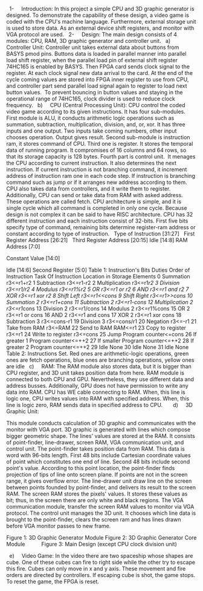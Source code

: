   1-     Introduction: In this project a simple CPU and 3D graphic
generator is designed. To demonstrate the capability of these design, a
video game is coded with the CPU's machine language. Furthermore,
external storage unit is used to store data. As an external device shift
registers, and monitor with VGA protocol are used.   2-     Design: The
main design consists of 4 modules: CPU, RAM, 3D graphic generator and
controller unit.   a)     Controller Unit: Controller unit takes
external data about buttons from BASYS pmod pins. Buttons data is loaded
in parallel manner into parallel load shift register, when the parallel
load pin of external shift register 74HC165 is enabled by BASYS. Then
FPGA card sends clock signal to the register. At each clock signal new
data arrival to the card. At the end of the cycle coming values are
stored into FPGA inner register to use from CPU, and controller part
send parallel load signal again to register to load next button values. 
To prevent bouncing in button values and staying in the operational
range of 74HC165, clock divider is used to reduce clock frequency.  
b)     CPU (Central Processing Unit): CPU control the coded video game
according to its given instructions. It has four sub-modules. First
module is ALU, it conducts arithmetic logic operations such as
summation, subtraction, multiplication, division, and, or, xor. It has
three inputs and one output. Two inputs take coming numbers, other input
chooses operation. Output gives result. Second sub-module is instruction
ram, it stores command of CPU. Third one is register. It stores the
temporal data of running program. It compromises of 16 columns and 64
rows, so that its storage capacity is 128 bytes. Fourth part is control
unit.  It menages the CPU according to current instruction. It also
determines the next instruction. If current instruction is not branching
command, it increment address of instruction ram one in each code step.
If instruction is branching command such as jump or if it arranges new
address according to them. CPU also takes data from controllers, and it
write them to register. Additionally, CPU can send or take data from RAM
with asked address. These operations are called fetch. CPU architecture
is simple, and it is single cycle which all command is completed in only
one cycle. Because design is not complex it can be said to have RISC
architecture. CPU has 32 different instruction and each instruction
consist of 32-bits. First five bits specify type of command, remaining
bits determine register-ram address or constant according to type of
instruction.   Type of Instruction \[31:27\]   First Register Address
\[26:21\]   Third Register Address \[20:15\] Idle \[14:8\] RAM Address
\[7:0\]

Constant Value \[14:0\]

Idle \[14:6\] Second Register \[5:0\] Table 1: Instruction's Bits Duties
Order of Instruction Task Of Instruction Location in Storage Elements 0
Summation r3\<=r1+r2 1 Subtraction r3\<=r1-r2 2 Multiplication
r3\<=r1*r2 3 Division r3\<=r1/r2 4 Modulus r3\<=r1%r2 5 OR r3\<=r1 or r2
6 AND r3\<=r1 and r2 7 XOR r3\<=r1 xor r2 8 Shift Left r3\<=r1\<\<cons 9
Shift Right r3\<=r1\>\>cons 10 Summation 2 r3\<=r1+cons 11 Subtraction 2
r3\<=r1-cons 12 Multiplication 2 r3\<=r1*cons 13 Division 2 r3\<=r1/cons
14 Modulus 2 r3\<=r1%cons 15 OR 2 r3\<=r1 or cons 16 AND 2 r3\<=r1 and
cons 17 XOR 2 r3\<=r1 xor cons 18 Subtraction 3 r3\<=cons-r1 19 Division
3 r3\<=cons/r1 20 Negation r3\<=-r1 21 Take from RAM r3\<=RAM 22 Send to
RAM RAM\<=r1 23 Copy to register r3\<=r1 24 Write to register r3\<=cons
25 Jump Program counter\<=cons 26 If greater 1 Program counter\<=++2 27
If smaller Program counter\<=++2 28 If greater 2 Program counter\<=++2
29 Idle None 30 Idle None 31 Idle None Table 2: Instructions Set. Red
ones are arithmetic-logic operations, green ones are fetch operations,
blue ones are branching operations, yellow ones are idle   c)     RAM:
The RAM module also stores data, but it is bigger than CPU register, and
3D unit takes position data from here. RAM module is connected to both
CPU and GPU. Nevertheless, they use different data and address busses.
Additionally, GPU does not have permission to write any data into RAM.
CPU has WE cable connecting to RAM. When, this line is logic one, CPU
writes values into RAM with specified address. When, this line is logic
zero, RAM sends data in specified address to CPU.       d)     3D
Graphic Unit:

This module conducts calculation of 3D graphic and communicates with the
monitor with VGA port. 3D graphic is generated with lines which compose
bigger geometric shape. The lines' values are stored at the RAM. It
consists of point-finder, line-drawer, screen RAM, VGA communication
unit, and control unit. The point-finder takes position data from RAM.
This data is word with 96-bits length. First 48 bits include Cartesian
coordinate values of point which constitutes one end of line. Second 48
bits include second point's value. According to this point location, the
point-finder finds projection of tips of line onto screen plane. If
points are not in the screen range, it gives overflow error. The
line-drawer unit draw line on the screen between points founded by
point-finder, and delivers its result to the screen RAM. The screen RAM
stores the pixels' values. It stores these values as bit; thus, in the
screen there are only white and black regions. The VGA communication
module, transfer the screen RAM values to monitor via VGA protocol. The
control unit manages the 3D unit. It chooses which line data is brought
to the point-finder, clears the screen ram and has lines drawn before
VGA monitor passes to new frame.  

Figure 1: 3D Graphic Generator Module Figure 2: 3D Graphic Generator
Core Module           Figure 3: Main Design (except CPU clock division
unit)

  e)     Video Game: In the video there are two spaceship whose shapes
are cube. One of these cubes can fire to right side while the other try
to escape this fire. Cubes can only move in x and y axis. These movement
and fire orders are directed by controllers. If escaping cube is shot,
the game stops. To reset the game, the FPGA is reset.    
